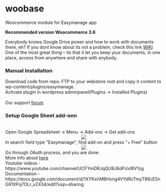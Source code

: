 # woobase

Woocommerce module for Easymanage app

<strong>Recommended version Woocommerce 3.6</strong>

Everybody knows Google Drive power and how to work with documents there, eh?
If you dont know about its not a problem, check this link <a href="https://en.wikipedia.org/wiki/Google_Drive" target="_blank">WIKI</a>
One of the most great thing – its that it let you keep your documents,
in one place, access from anywhere and share with anybody.

<h3>Manual Installation</h3>
Download code from repo. FTP to your webstore root and copy it content to wp-content/plugins/easymanage.<br>
Activate plugin in wordpress adminpanel(Plugins -> Installed Plugins)
<br>
<br>
Our support <a href="https://easymanage.biz/index.php/forum/" target="_blank">forum</a>
<h3>Setup Google Sheet add-onn</h3>
<br>
Open Google Spreadsheet -> Menu -> Add-ons -> Get add-ons
<div style="text-align:center">
<img src="https://easymanage.biz/wp-content/uploads/2019/04/get-addon.png" />
</div>
In search field type "Easymanage", find add-on and press "+ Free" button
<div style="text-align:center">
<img src="https://easymanage.biz/wp-content/uploads/2019/04/get-addon-2.png" />
</div>
Go through OAuth process, and you are done.
<br>
More info about <a href="https://easymanage.biz/index.php/woocommerce-woo/" target="_blank">here</a>
<br>
Youtube videos - https://www.youtube.com/channel/UCFYmDRJqQU8J6dFUxlRV1zg
<br>
Documentation - https://docs.google.com/document/d/1XYKxhMBHxng4VYdRcTmyT86cE5nG61XPq7OLr_vZ434/edit?usp=sharing
